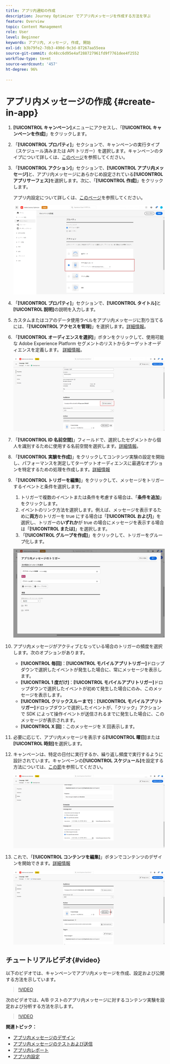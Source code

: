 ```yaml
---
title: アプリ内通知の作成
description: Journey Optimizer でアプリ内メッセージを作成する方法を学ぶ
feature: Overview
topic: Content Management
role: User
level: Beginner
keywords: アプリ内, メッセージ, 作成, 開始
exl-id: b3b79fe2-7db3-490d-9c3d-87267aa55eea
source-git-commit: dc48cc6d95e4af288727961fd9f7761dee4f2552
workflow-type: tm+mt
source-wordcount: '457'
ht-degree: 96%

---
```


# アプリ内メッセージの作成  {#create-in-app}

<!--
>[!BEGINTABS]

>[!TAB Add an In-app message to a journey]

>[!AVAILABILITY]
>
>The In-app activity is currently available as a beta to select users only. To join the beta program, contact Adobe Customer Care.

1. Open your journey, then drag and drop an **[!UICONTROL In-app]** activity from the **[!UICONTROL Actions]** section of the palette.

    When a profile reaches the end of their journey, any in-app messages displayed to them will automatically expire. For that reason, a Wait activity is automatically added after your In-app activity to ensure proper timing.

    ![](assets/in_app_journey_1.png)

1. Enter a **[!UICONTROL Label]** and **[!UICONTROL Description]** for your message.

1. Choose the [In-app surface](inapp-configuration.md) to use.

    ![](assets/in_app_journey_2.png)

1. You can now start designing your content with the **[!UICONTROL Edit content]** button. [Learn more](design-in-app.md)

1. Click **[!UICONTROL Edit trigger]** to configure your Trigger. 

    ![](assets/in_app_journey_4.png)

1. Choose the frequency of your trigger when your In-app message is active:

    * **[!UICONTROL Show every time]**: Always show the message when the events selected in the **[!UICONTROL Mobile app trigger]** drop-down occur.
    * **[!UICONTROL Show once]**: Only show this message the first time the events selected in the **[!UICONTROL Mobile app trigger]** drop-down occur.
    * **[!UICONTROL Show until click through]**: Show this message when the events selected in the **[!UICONTROL Mobile app trigger]** drop-down occur until an interact event is sent by the SDK with an action of "clicked".

1. From the **[!UICONTROL Mobile app trigger]** dropdown(s), choose the event(s) and criteria that will trigger your message:

    1. From the left drop-down, select the event required to trigger the message.
    1. From the right drop-down, select the validation required on the selected event.
    1. Click the **[!UICONTROL Add]** button if you want the trigger to consider multiple events or criteria. Then, repeat the steps above.
    1. Select how your events are linked, e.g. choose **[!UICONTROL And]** if you want **both** triggers to be true in order for a message to be shown or choose **[!UICONTROL Or]** if you want the message to be shown if **either** of the triggers are true.
    1. Click **[!UICONTROL Save]** when your Triggers have been configured.

    ![](assets/in_app_journey_3.png)
    
1. If necessary, complete your journey flow by dragging and dropping additional actions or events. [Learn more](../building-journeys/about-journey-activities.md)

1. Once your In-app message is ready, finalize the configuration and publish your journey to activate it.

For more information on how to configure a journey, refer to [this page](../building-journeys/journey-gs.md).

>[!TAB Add an In-app message to a campaign]
-->

1. **[!UICONTROL キャンペーン]**&#x200B;メニューにアクセスし、「**[!UICONTROL キャンペーンを作成]**」をクリックします。

1. 「**[!UICONTROL プロパティ]**」セクションで、キャンペーンの実行タイプ（スケジュール済みまたは API トリガー）を選択します。キャンペーンのタイプについて詳しくは、[このページ](../campaigns/create-campaign.md#campaigntype)を参照してください。

1. 「**[!UICONTROL アクション]**」セクションで、**[!UICONTROL アプリ内メッセージ]**&#x200B;と、アプリ内メッセージにあらかじめ設定されている&#x200B;**[!UICONTROL アプリサーフェス]**&#x200B;を選択します。次に、「**[!UICONTROL 作成]**」をクリックします。

   アプリ内設定について詳しくは、[このページ](inapp-configuration.md)を参照してください。

   ![](assets/in_app_create_1.png)

1. 「**[!UICONTROL プロパティ]**」セクションで、**[!UICONTROL タイトル]**&#x200B;と&#x200B;**[!UICONTROL 説明]**&#x200B;の説明を入力します。

1. カスタムまたはコアのデータ使用ラベルをアプリ内メッセージに割り当てるには、「**[!UICONTROL アクセスを管理]**」を選択します。[詳細情報](../administration/object-based-access.md)。

1. 「**[!UICONTROL オーディエンスを選択]**」ボタンをクリックして、使用可能な Adobe Experience Platform セグメントのリストからターゲットオーディエンスを定義します。 [詳細情報](../segment/about-segments.md)。

   ![](assets/in_app_create_2.png)

1. 「**[!UICONTROL ID 名前空間]**」フィールドで、選択したセグメントから個人を識別するために使用する名前空間を選択します。[詳細情報](../event/about-creating.md#select-the-namespace)。

1. 「**[!UICONTROL 実験を作成]**」をクリックしてコンテンツ実験の設定を開始し、パフォーマンスを測定してターゲットオーディエンスに最適なオプションを特定するための処理を作成します。[詳細情報](../campaigns/content-experiment.md)

1. 「**[!UICONTROL トリガーを編集]**」をクリックして、メッセージをトリガーするイベントと条件を選択します。

   1. トリガーで複数のイベントまたは条件を考慮する場合は、「**条件を追加**」をクリックします。
   1. イベントのリンク方法を選択します。例えば、メッセージを表示するために&#x200B;**両方**&#x200B;のトリガーを true にする場合は「**[!UICONTROL および]**」を選択し、トリガーの&#x200B;**いずれか**&#x200B;が true の場合にメッセージを表示する場合は「**[!UICONTROL または]**」を選択します。
   1. 「**[!UICONTROL グループを作成]**」をクリックして、トリガーをグループ化します。

   ![](assets/in_app_create_3.png)

1. アプリ内メッセージがアクティブとなっている場合のトリガーの頻度を選択します。次のオプションがあります。

   * **[!UICONTROL 毎回]**：**[!UICONTROL モバイルアプリトリガー]**&#x200B;ドロップダウンで選択したイベントが発生した場合に、常にメッセージを表示します。
   * **[!UICONTROL 1 度だけ]**：**[!UICONTROL モバイルアプリトリガー]**&#x200B;ドロップダウンで選択したイベントが初めて発生した場合にのみ、このメッセージを表示します。
   * **[!UICONTROL クリックスルーまで]**：**[!UICONTROL モバイルアプリトリガー]**&#x200B;ドロップダウンで選択したイベントが、「クリック」アクションで SDK によって操作イベントが送信されるまでに発生した場合に、このメッセージが表示されます。
   * **[!UICONTROL X 回]**：このメッセージを X 回表示します。

1. 必要に応じて、アプリ内メッセージを表示する&#x200B;**[!UICONTROL 曜日]**&#x200B;または&#x200B;**[!UICONTROL 時刻]**&#x200B;を選択します。

1. キャンペーンは、特定の日付に実行するか、繰り返し頻度で実行するように設計されています。キャンペーンの&#x200B;**[!UICONTROL スケジュール]**&#x200B;を設定する方法については、[この節](../campaigns/create-campaign.md#schedule)を参照してください。

   ![](assets/in-app-schedule.png)

1. これで、「**[!UICONTROL コンテンツを編集]**」ボタンでコンテンツのデザインを開始できます。[詳細情報](design-in-app.md)

   ![](assets/in_app_create_4.png)

<!--
>[!ENDTABS]
-->

## チュートリアルビデオ{#video}

以下のビデオでは、キャンペーンでアプリ内メッセージを作成、設定および公開する方法を示しています。

>[!VIDEO](https://video.tv.adobe.com/v/3410430?quality=12&learn=on)

次のビデオでは、A/B テストのアプリ内メッセージに対するコンテンツ実験を設定および分析する方法を示します。

>[!VIDEO](https://video.tv.adobe.com/v/3419898)

**関連トピック：**

* [アプリ内メッセージのデザイン](design-in-app.md)
* [アプリ内メッセージのテストおよび送信](send-in-app.md)
* [アプリ内レポート](../reports/campaign-global-report.md#inapp-report)
* [アプリ内設定](inapp-configuration.md)